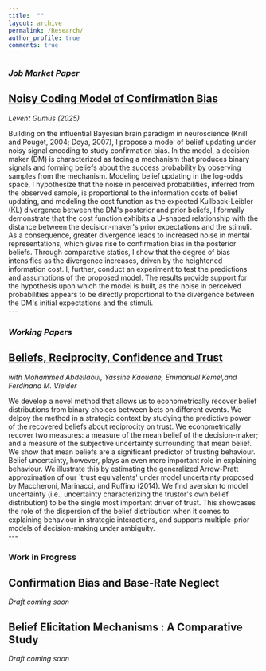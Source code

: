 ```yaml
---
title:  ""
layout: archive
permalink: /Research/
author_profile: true
comments: true
---
```



### *Job Market Paper*
## [Noisy Coding Model of Confirmation Bias](https://example.com/job-market-paper)
*Levent Gumus (2025)*
<div class="abstract-text">
  Building on the influential Bayesian brain paradigm in neuroscience (Knill and Pouget, 2004; Doya, 2007), I propose a model of belief updating under noisy signal encoding to study confirmation bias. In the model, a decision-maker (DM) is characterized as facing a mechanism that produces binary signals and forming beliefs about the success probability by observing samples from the mechanism. Modeling belief updating in the log-odds space, I hypothesize that the noise in perceived probabilities, inferred from the observed sample, is proportional to the information costs of belief updating, and modeling the cost function as the expected Kullback-Leibler (KL) divergence between the DM's posterior and prior beliefs, I formally demonstrate that the cost function exhibits a U-shaped relationship with the distance between the decision-maker's prior expectations and the stimuli. As a consequence, greater divergence leads to increased noise in mental representations, which gives rise to confirmation bias in the posterior beliefs. Through comparative statics, I show that the degree of bias intensifies as the divergence increases, driven by the heightened information cost. I, further, conduct an experiment to test the predictions and assumptions of the proposed model. The results provide support for the hypothesis upon which the model is built, as the noise in perceived probabilities appears to be directly proportional to the divergence between the DM's initial expectations and the stimuli.
</div>
---

### *Working Papers*
## [Beliefs, Reciprocity, Confidence and Trust](https://www.dropbox.com/scl/fi/jqdzoodxzsrlsfi8a6no3/Beliefs_trust_game.pdf?rlkey=jxnm0drfpov8f759hkg6vf4gl&st=ddarn0v2&dl=0)
*with Mohammed Abdellaoui, Yassine Kaouane, Emmanuel Kemel,and Ferdinand M. Vieider*
  <div class="abstract-text" >
   We develop a novel method that allows us to econometrically recover belief distributions from binary choices between bets on different events. We delpoy the method in a strategic context by studying the predictive power of the recovered beliefs about reciprocity on trust. We econometrically recover two measures: a measure of the mean belief of the decision-maker; and a measure of the subjective uncertainty surrounding that mean belief. We show that mean beliefs are a significant predictor of trusting behaviour. Belief uncertainty, however, plays an even more important role in explaining behaviour. We illustrate this by estimating the generalized Arrow-Pratt approximation of our `trust equivalents' under model uncertainty proposed by Maccheroni, Marinacci, and Ruffino (2014). We find aversion to model uncertainty (i.e., uncertainty characterizing the trustor's own belief distribution) to be the single most important driver of trust. This showcases the role of the dispersion of the belief distribution when it comes to explaining behaviour in strategic interactions, and supports multiple-prior models of decision-making under ambiguity.
  </div>
---

### **Work in Progress**
## Confirmation Bias and Base-Rate Neglect
*Draft coming soon*
## Belief Elicitation Mechanisms :  A Comparative Study
*Draft coming soon*



